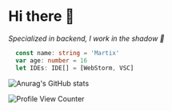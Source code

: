 # Hi there 👋
_Specialized in backend, I work in the shadow 🥷_

```ts
  const name: string = 'Martix'
  var age: number = 16
  let IDEs: IDE[] = [WebStorm, VSC]
```
![Anurag's GitHub stats](https://github-readme-stats.vercel.app/api?username=MartixInTheMatrix&show_icons=true&theme=gotham)

![Profile View Counter](https://komarev.com/ghpvc/?username=MartixInTheMatrix)
